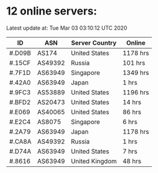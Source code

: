# 12 online servers:

Latest update at: Tue Mar 03 03:10:12 UTC 2020

| ID | ASN | Server Country | Online |
| -- | --- | -------------- | ------ |
| #.D09B | AS174 | United States | 1178 hrs |
| #.15CF | AS49392 | Russia | 101 hrs |
| #.7F1D | AS63949 | Singapore | 1349 hrs |
| #.42A0 | AS63949 | Japan | 1 hrs |
| #.9FC3 | AS53889 | United States | 1196 hrs |
| #.BFD2 | AS20473 | United States | 14 hrs |
| #.E069 | AS40065 | United States | 86 hrs |
| #.E2C4 | AS8075 | Singapore | 6 hrs |
| #.2A79 | AS63949 | Japan | 1178 hrs |
| #.CA8A | AS49392 | Russia | 1 hrs |
| #.D74A | AS63949 | United States | 7 hrs |
| #.8616 | AS63949 | United Kingdom | 48 hrs |

